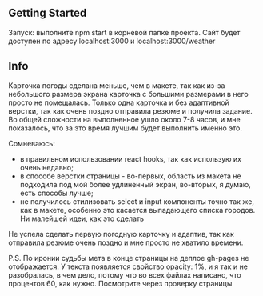 ## Getting Started

Запуск: выполните npm start в корневой папке проекта.
Сайт будет доступен по адресу localhost:3000 и localhost:3000/weather

## Info

Карточка погоды сделана меньше, чем в макете, так как из-за небольшого размера экрана карточка с большими размерами в него просто не помещалась.
Только одна карточка и без адаптивной верстки, так как очень поздно отправила резюме и получила задание. Во общей сложности на выполненное ушло около 7-8 часов, и мне показалось, что за это время лучшим будет выполнить именно это.

Сомневаюсь:
- в правильном использовании react hooks, так как использую их очень недавно;
- в способе верстки страницы - во-первых, область из макета не подходила под мой более удлиненный экран, во-вторых, я думаю, есть способы лучше;
- не получилось стилизовать select и input компоненты точно так же, как в макете, особенно это касается выпадающего списка городов. Ни малейшей идеи, как это сделать

Не успела сделать первую погодную карточку и адаптив, так как отправила резюме очень поздно и мне просто не хватило времени. 

P.S. По иронии судьбы мета в конце страницы на деплое gh-pages не отображается. У текста появляется свойство opacity: 1%, и я так и не разобралась, в чем дело, потому что во всех файлах написано, что процентов 60, как нужно. Посмотрите через проверку страницы
